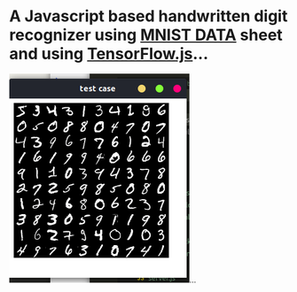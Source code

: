 
# A Javascript based handwritten digit recognizer using [MNIST DATA](http://yann.lecun.com/exdb/mnist/ "MNIST data") sheet and using [TensorFlow.js](https://js.tensorflow.org/ "TensorFlow JS")...

![100 Images of Digits](https://raw.githubusercontent.com/N7K5/tf.MNIST/master/help_images/001.png "Image if Handwritten digits")...